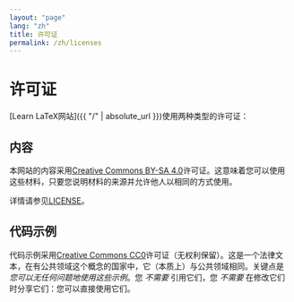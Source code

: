 ```yaml
---
layout: "page"
lang: "zh"
title: 许可证
permalink: /zh/licenses
---
```


# 许可证

[Learn LaTeX网站]({{ "/" | absolute_url }})使用两种类型的许可证：

## 内容

本网站的内容采用[Creative Commons BY-SA 4.0](https://creativecommons.org/licenses/by-sa/4.0/deed.zh)许可证。这意味着您可以使用这些材料，只要您说明材料的来源并允许他人以相同的方式使用。

详情请参见[LICENSE](../LICENSE)。

## 代码示例

代码示例采用[Creative Commons CC0](https://creativecommons.org/publicdomain/zero/1.0/deed.zh)许可证（无权利保留）。这是一个法律文本，在有公共领域这个概念的国家中，它（本质上）与公共领域相同。关键点是 _您可以无任何问题地使用这些示例_。您 _不需要_ 引用它们，您 _不需要_ 在修改它们时分享它们：您可以直接使用它们。
